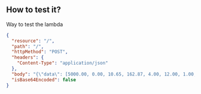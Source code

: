 ## How to test it?

Way to test the lambda

```JSON
{
  "resource": "/",
  "path": "/",
  "httpMethod": "POST",
  "headers": {
    "Content-Type": "application/json"
  },
  "body": "{\"data\": [5000.00, 0.00, 10.65, 162.87, 4.00, 12.00, 1.00, 24000.00, 2.00, 1.00, 0.00]}",
  "isBase64Encoded": false
}
```